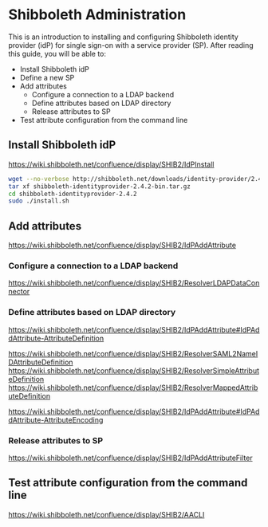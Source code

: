 # Shibboleth Administration

This is an introduction to installing and configuring Shibboleth identity
provider (idP) for single sign-on with a service provider (SP). After reading
this guide, you will be able to:

- Install Shibboleth idP
- Define a new SP
- Add attributes
  - Configure a connection to a LDAP backend
  - Define attributes based on LDAP directory
  - Release attributes to SP
- Test attribute configuration from the command line

## Install Shibboleth idP

https://wiki.shibboleth.net/confluence/display/SHIB2/IdPInstall

```sh
wget --no-verbose http://shibboleth.net/downloads/identity-provider/2.4.2/shibboleth-identityprovider-2.4.2-bin.tar.gz
tar xf shibboleth-identityprovider-2.4.2-bin.tar.gz
cd shibboleth-identityprovider-2.4.2
sudo ./install.sh
```
## Add attributes

https://wiki.shibboleth.net/confluence/display/SHIB2/IdPAddAttribute

### Configure a connection to a LDAP backend

https://wiki.shibboleth.net/confluence/display/SHIB2/ResolverLDAPDataConnector

### Define attributes based on LDAP directory

https://wiki.shibboleth.net/confluence/display/SHIB2/IdPAddAttribute#IdPAddAttribute-AttributeDefinition

https://wiki.shibboleth.net/confluence/display/SHIB2/ResolverSAML2NameIDAttributeDefinition
https://wiki.shibboleth.net/confluence/display/SHIB2/ResolverSimpleAttributeDefinition
https://wiki.shibboleth.net/confluence/display/SHIB2/ResolverMappedAttributeDefinition

https://wiki.shibboleth.net/confluence/display/SHIB2/IdPAddAttribute#IdPAddAttribute-AttributeEncoding

### Release attributes to SP

https://wiki.shibboleth.net/confluence/display/SHIB2/IdPAddAttributeFilter

## Test attribute configuration from the command line

https://wiki.shibboleth.net/confluence/display/SHIB2/AACLI
